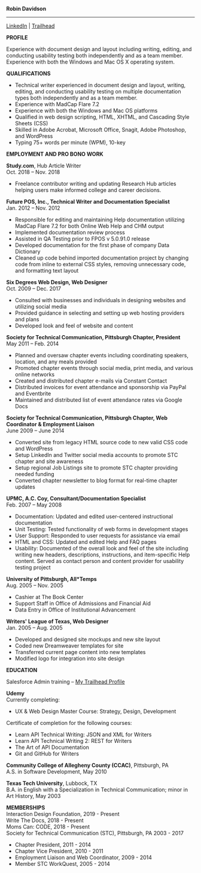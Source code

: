 **Robin Davidson**
___
[LinkedIn](https://www.linkedin.com/in/robinsdesigns/)   | 
[Trailhead](https://trailhead.salesforce.com/me/rmdavidson/)

**PROFILE**

Experience with document design and layout including writing, editing, and conducting usability testing both independently and as a team member. Experience with both the Windows and Mac OS X operating system.

**QUALIFICATIONS**
* Technical writer experienced in document design and layout, writing, editing, and conducting usability testing on multiple documentation types both independently and as a team member.
* Experience with MadCap Flare 7.2
* Experience with both the Windows and Mac OS platforms
* Qualified in web design scripting, HTML, XHTML, and Cascading Style Sheets (CSS)
* Skilled in Adobe Acrobat, Microsoft Office, Snagit, Adobe Photoshop, and WordPress
* Typing 75+ words per minute (WPM), 10-key

**EMPLOYMENT AND PRO BONO WORK**

**Study.com**, Hub Article Writer  
Oct. 2018 – Nov. 2018
* Freelance contributor writing and updating Research Hub articles helping users make informed college and career decisions.

**Future POS, Inc., Technical Writer and Documentation Specialist**  
 Jan. 2012 – Nov. 2012
* Responsible for editing and maintaining Help documentation utilizing MadCap Flare 7.2 for both Online Web Help and CHM output
* Implemented documentation review process
* Assisted in QA Testing prior to FPOS v 5.0.91.0 release
* Developed documentation for the first phase of company Data Dictionary
* Cleaned up code behind imported documentation project by changing code from inline to external CSS styles, removing unnecessary code, and formatting text layout

**Six Degrees Web Design, Web Designer**  
Oct. 2009 – Dec. 2017
* Consulted with businesses and individuals in designing websites and utilizing social media
* Provided guidance in selecting and setting up web hosting providers and plans
* Developed look and feel of website and content

**Society for Technical Communication, Pittsburgh Chapter, President**  
 May 2011 – Feb. 2014
* Planned and oversaw chapter events including coordinating speakers, location, and any meals provided
* Promoted chapter events through social media, print media, and various online networks
* Created and distributed chapter e-mails via Constant Contact
* Distributed invoices for event attendance and sponsorship via PayPal and Eventbrite
* Maintained and distributed list of event attendance rates via Google Docs

**Society for Technical Communication, Pittsburgh Chapter, Web Coordinator & Employment Liaison**  
 June 2009 – June 2014
* Converted site from legacy HTML source code to new valid CSS code and WordPress
* Setup LinkedIn and Twitter social media accounts to promote STC chapter and site awareness
* Setup regional Job Listings site to promote STC chapter providing needed funding
* Converted chapter newsletter to blog format for real-time chapter updates

**UPMC, A.C. Coy, Consultant/Documentation Specialist**  
 Feb. 2007 – May 2008
* Documentation: Updated and edited user-centered instructional documentation
* Unit Testing: Tested functionality of web forms in development stages
* User Support: Responded to user requests for assistance via email
* HTML and CSS: Updated and edited Help and FAQ pages
* Usability: Documented of the overall look and feel of the site including writing new headers, descriptions, instructions, and item-specific Help content. Served as contact person and content provider for usability testing project

**University of Pittsburgh, All*Temps**  
 Aug. 2005 – Nov. 2005
* Cashier at The Book Center
* Support Staff in Office of Admissions and Financial Aid
* Data Entry in Office of Institutional Advancement

**Writers' League of Texas, Web Designer**  
 Jan. 2005 – Aug. 2005
* Developed and designed site mockups and new site layout
* Coded new Dreamweaver templates for site
* Transferred current page content into new templates
* Modified logo for integration into site design

**EDUCATION**

Salesforce Admin training – [My Trailhead Profile](https://trailhead.salesforce.com/me/rmdavidson/)


**Udemy**  
Currently completing:
* UX & Web Design Master Course: Strategy, Design, Development

Certificate of completion for the following courses:
* Learn API Technical Writing: JSON and XML for Writers
* Learn API Technical Writing 2: REST for Writers
* The Art of API Documentation
* Git and GitHub for Writers  


**Community College of Allegheny County (CCAC)**, Pittsburgh, PA  
A.S. in Software Development, May 2010

**Texas Tech University**, Lubbock, TX  
B.A. in English with a Specialization in Technical Communication; minor in Art History, May 2003

**MEMBERSHIPS**  
Interaction Design Foundation, 2019 - Present   
Write The Docs, 2018 - Present  
Moms Can: CODE, 2018 - Present  
Society for Technical Communication (STC), Pittsburgh, PA 2003 - 2017  
* Chapter President, 2011 - 2014
* Chapter Vice President, 2010 - 2011
* Employment Liaison and Web Coordinator, 2009 - 2014
* Member STC WorkQuest, 2005 - 2014